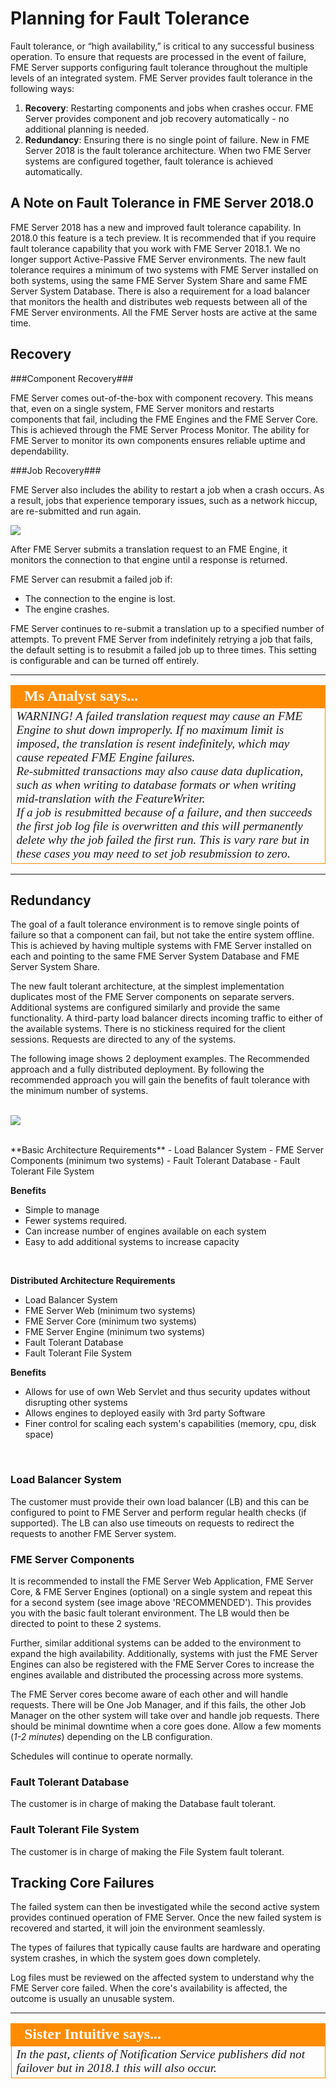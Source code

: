 # Planning for Fault Tolerance #

Fault tolerance, or “high availability,” is critical to any successful business operation. To ensure that requests are processed in the event of failure, FME Server supports configuring fault tolerance throughout the multiple levels of an integrated system. FME Server provides fault tolerance in the following ways:

1. **Recovery**: Restarting components and jobs when crashes occur. FME Server provides component and job recovery automatically - no additional planning is needed.
2. **Redundancy**: Ensuring there is no single point of failure. New in FME Server 2018 is the fault tolerance architecture.  When two FME Server systems are configured together, fault tolerance is achieved automatically.  

## A Note on Fault Tolerance in FME Server 2018.0 ##

FME Server 2018 has a new and improved fault tolerance capability.  In 2018.0 this feature is a tech preview.  It is recommended that if you require fault tolerance capability that you work with FME Server 2018.1.  We no longer support Active-Passive FME Server environments.  The new fault tolerance requires a minimum of two systems with FME Server installed on both systems, using the same FME Server System Share and same FME Server System Database. There is also a requirement for a load balancer that monitors the health and distributes web requests between all of the FME Server environments. All the FME Server hosts are active at the same time.  

## Recovery ##

###Component Recovery###

FME Server comes out-of-the-box with component recovery. This means that, even on a single system, FME Server monitors and restarts components that fail, including the FME Engines and the FME Server Core. This is achieved through the FME Server Process Monitor. The ability for FME Server to monitor its own components ensures reliable uptime and dependability.

###Job Recovery###

FME Server also includes the ability to restart a job when a crash occurs. As a result, jobs that experience temporary issues, such as a network hiccup, are re-submitted and run again.

![](./Images/1.005.JobRecovery.png)

After FME Server submits a translation request to an FME Engine, it monitors the connection to that engine until a response is returned.

FME Server can resubmit a failed job if:

- The connection to the engine is lost.
- The engine crashes.

FME Server continues to re-submit a translation up to a specified number of attempts. To prevent FME Server from indefinitely retrying a job that fails, the default setting is to resubmit a failed job up to three times. This setting is configurable and can be turned off entirely.

---

<!--Ms Analyst-->

<table style="border-spacing: 0px">
<tr>
<td style="vertical-align:middle;background-color:darkorange;border: 2px solid darkorange">
<i class="fa fa-exclamation-triangle fa-lg fa-pull-left fa-fw" style="color:white;padding-right: 12px;vertical-align:text-top"></i>
<span style="color:white;font-size:x-large;font-weight: bold;font-family:serif">Ms Analyst says...</span>
</td>
</tr>

<tr>
<td style="border: 1px solid darkorange">
<span style="font-family:serif; font-style:italic; font-size:larger">
WARNING! A failed translation request may cause an FME Engine to shut down improperly. If no maximum limit is imposed, the translation is resent indefinitely, which may cause repeated FME Engine failures.
<br>
Re-submitted transactions may also cause data duplication, such as when writing to database formats or when writing mid-translation with the FeatureWriter.
<br>
If a job is resubmitted because of a failure, and then succeeds the first job log file is overwritten and this will permanently delete why the job failed the first run.  This is vary rare but in these cases you may need to set job resubmission to zero.
</span>
</td>
</tr>
</table>

---
<!--SM  Add new material-->
## Redundancy ##

The goal of a fault tolerance environment is to remove single points of failure so that a component can fail, but not take the entire system offline. This is achieved by having multiple systems with FME Server installed on each and pointing to the same FME Server System Database and FME Server System Share.

The new fault tolerant architecture, at the simplest implementation duplicates most of the FME Server components on separate servers. Additional systems are configured similarly and provide the same functionality. A third-party load balancer directs incoming traffic to either of the available systems. There is no stickiness required for the client sessions. Requests are directed to any of the systems.  

The following image shows 2 deployment examples.  The Recommended approach and a fully distributed deployment.  By following the recommended approach you will gain the benefits of fault tolerance with the minimum number of systems.  
<br>
<!--add in new image for basic-->
![](./Images/1.006.FaultToleranctDeploymentExample.png)
<!--add in new image environment with distributed engines-->

<br>
**Basic Architecture Requirements**
- Load Balancer System
- FME Server Components (minimum two systems)
- Fault Tolerant Database
- Fault Tolerant File System

**Benefits**
- Simple to manage
- Fewer systems required.
- Can increase number of engines available on each system
- Easy to add additional systems to increase capacity

<br>

**Distributed Architecture Requirements**
- Load Balancer System
- FME Server Web (minimum two systems)
- FME Server Core (minimum two systems)
- FME Server Engine (minimum two systems)
- Fault Tolerant Database
- Fault Tolerant File System

**Benefits**
- Allows for use of own Web Servlet and thus security updates without disrupting other systems
- Allows engines to deployed easily with 3rd party Software
- Finer control for scaling each system's capabilities (memory, cpu, disk space)

<br>

### Load Balancer System ###

The customer must provide their own load balancer (LB) and this can be configured to point to FME Server and perform regular health checks (if supported).  The LB can also use timeouts on requests to redirect the requests to another FME Server system.
<!--  Need doc reference -->

### FME Server Components ###

It is recommended to install the FME Server Web Application, FME Server Core, & FME Server Engines (optional) on a single system and repeat this for a second system (see image above 'RECOMMENDED').  This provides you with the basic fault tolerant environment.  The LB would then be directed to point to these 2 systems.

Further, similar additional systems can be added to the environment to expand the high availability.  Additionally, systems with just the FME Server Engines can also be registered with the FME Server Cores to increase the engines available and distributed the processing across more systems.

The FME Server cores become aware of each other and will handle requests.  There will be One Job Manager, and if this fails, the other Job Manager on the other system will take over and handle job requests.  There should be minimal downtime when a core goes done.  Allow a few moments (*1-2 minutes*) depending on the LB configuration.

Schedules will continue to operate normally.

### Fault Tolerant Database ###

The customer is in charge of making the Database fault tolerant.

### Fault Tolerant File System

The customer is in charge of making the File System fault tolerant.

## Tracking Core Failures ##

The failed system can then be investigated while the second active system provides continued operation of FME Server. Once the new failed system is recovered and started, it will join the environment seamlessly.

The types of failures that typically cause faults are hardware and operating system crashes, in which the system goes down completely.

Log files must be reviewed on the affected system to understand why the FME Server core failed.  When the core's availability is affected, the outcome is usually an unusable system.

---

<!--sister intuitive Section-->

<table style="border-spacing: 0px">
<tr>
<td style="vertical-align:middle;background-color:darkorange;border: 2px solid darkorange">
<i class="fa fa-info-circle fa-lg fa-pull-left fa-fw" style="color:white;padding-right: 12px;vertical-align:text-top"></i>
<span style="color:white;font-size:x-large;font-weight: bold;font-family:serif">Sister Intuitive says...</span>
</td>
</tr>

<tr>
<td style="border: 1px solid darkorange">
<span style="font-family:serif; font-style:italic; font-size:larger">
In the past, clients of Notification Service publishers did not failover but in 2018.1 this will also occur. </span>
</td>
</tr>
</table>

